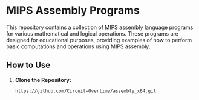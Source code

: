 # MIPS Assembly Programs

This repository contains a collection of MIPS assembly language programs for various mathematical and logical operations. These programs are designed for educational purposes, providing examples of how to perform basic computations and operations using MIPS assembly.


## How to Use

1. **Clone the Repository:**
   ```bash
   https://github.com/Circuit-Overtime/assembly_x64.git
